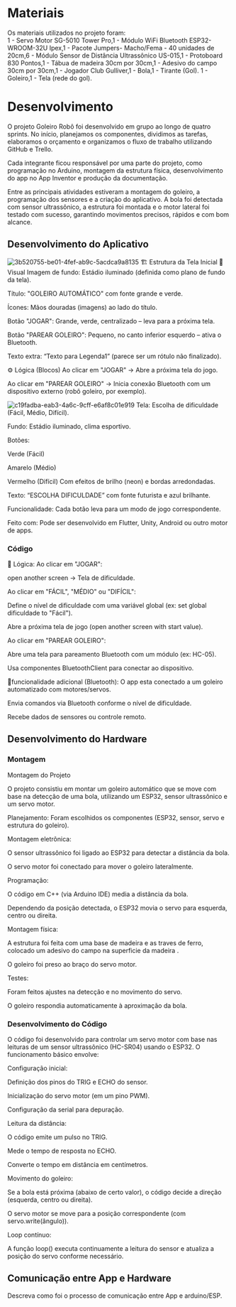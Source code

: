 
# Materiais

Os materiais utilizados no projeto foram:                  
1 - Servo Motor SG-5010 Tower Pro,1 - Módulo WiFi Bluetooth ESP32-WROOM-32U Ipex,1 - Pacote Jumpers- Macho/Fema - 40 unidades de 20cm,6 - Módulo Sensor de Distância Ultrassônico US-015,1 - Protoboard 830 Pontos,1 - Tábua de madeira 30cm por 30cm,1 - Adesivo do campo 30cm por 30cm,1 - Jogador Club Gulliver,1 - Bola,1 - Tirante (Gol).
1 - Goleiro,1 - Tela (rede do gol).



# Desenvolvimento

O projeto Goleiro Robô foi desenvolvido em grupo ao longo de quatro sprints. No início, planejamos os componentes, dividimos as tarefas, elaboramos o orçamento e organizamos o fluxo de trabalho utilizando GitHub e Trello.

Cada integrante ficou responsável por uma parte do projeto, como programação no Arduino, montagem da estrutura física, desenvolvimento do app no App Inventor e produção da documentação.

Entre as principais atividades estiveram a montagem do goleiro, a programação dos sensores e a criação do aplicativo. A bola foi detectada com sensor ultrassônico, a estrutura foi montada e o motor lateral foi testado com sucesso, garantindo movimentos precisos, rápidos e com bom alcance. 

## Desenvolvimento do Aplicativo

![3b520755-be01-4fef-ab9c-5acdca9a8135](https://github.com/user-attachments/assets/b0b0c85b-2e15-4102-b084-a090c74faaf1)
🏗️ Estrutura da Tela Inicial
🎨 Visual
Imagem de fundo: Estádio iluminado (definida como plano de fundo da tela).

Título: "GOLEIRO AUTOMÁTICO" com fonte grande e verde.

Ícones: Mãos douradas (imagens) ao lado do título.

Botão "JOGAR": Grande, verde, centralizado – leva para a próxima tela.

Botão "PAREAR GOLEIRO": Pequeno, no canto inferior esquerdo – ativa o Bluetooth.

Texto extra: “Texto para Legenda1” (parece ser um rótulo não finalizado).

⚙️ Lógica (Blocos)
Ao clicar em "JOGAR" → Abre a próxima tela do jogo.

Ao clicar em "PAREAR GOLEIRO" → Inicia conexão Bluetooth com um dispositivo externo (robô goleiro, por exemplo).


![c19fadba-eab3-4a6c-9cff-e6af8c01e919](https://github.com/user-attachments/assets/b2fe4d70-3838-41c3-aa13-86a4d6278e86)
Tela: Escolha de dificuldade (Fácil, Médio, Difícil).

Fundo: Estádio iluminado, clima esportivo.

Botões:

Verde (Fácil)

Amarelo (Médio)

Vermelho (Difícil)
Com efeitos de brilho (neon) e bordas arredondadas.

Texto: “ESCOLHA DIFICULDADE” com fonte futurista e azul brilhante.

Funcionalidade: Cada botão leva para um modo de jogo correspondente.

Feito com: Pode ser desenvolvido em Flutter, Unity, Android ou outro motor de apps.


### Código

🔧 Lógica:
Ao clicar em "JOGAR":

open another screen → Tela de dificuldade.

Ao clicar em "FÁCIL", "MÉDIO" ou "DIFÍCIL":

Define o nível de dificuldade com uma variável global (ex: set global dificuldade to "Fácil").

Abre a próxima tela de jogo (open another screen with start value).

Ao clicar em "PAREAR GOLEIRO":

Abre uma tela para pareamento Bluetooth com um módulo (ex: HC-05).

Usa componentes BluetoothClient para conectar ao dispositivo.

🔌funcionalidade adicional (Bluetooth):
O app esta conectado a um goleiro automatizado com motores/servos.

Envia comandos via Bluetooth conforme o nível de dificuldade.

Recebe dados de sensores ou controle remoto.

## Desenvolvimento do Hardware

### Montagem

 Montagem do Projeto
 
O projeto consistiu em montar um goleiro automático que se move com base na detecção de uma bola, utilizando um ESP32, sensor ultrassônico e um servo motor.

Planejamento: Foram escolhidos os componentes (ESP32, sensor, servo e estrutura do goleiro).


Montagem eletrônica:

O sensor ultrassônico foi ligado ao ESP32 para detectar a distância da bola.

O servo motor foi conectado para mover o goleiro lateralmente.


Programação:

O código em C++ (via Arduino IDE) media a distância da bola.

Dependendo da posição detectada, o ESP32 movia o servo para esquerda, centro ou direita.


Montagem física:

A estrutura foi feita com uma base de madeira e as traves de ferro, colocado um adesivo do campo na superficie da madeira .

O goleiro foi preso ao braço do servo motor.


Testes:

Foram feitos ajustes na detecção e no movimento do servo.

O goleiro respondia automaticamente à aproximação da bola.

### Desenvolvimento do Código

O código foi desenvolvido para controlar um servo motor com base nas leituras de um sensor ultrassônico (HC-SR04) usando o ESP32. O funcionamento básico envolve:

Configuração inicial:

Definição dos pinos do TRIG e ECHO do sensor.

Inicialização do servo motor (em um pino PWM).

Configuração da serial para depuração.

Leitura da distância:

O código emite um pulso no TRIG.

Mede o tempo de resposta no ECHO.

Converte o tempo em distância em centímetros.

Movimento do goleiro:

Se a bola está próxima (abaixo de certo valor), o código decide a direção (esquerda, centro ou direita).

O servo motor se move para a posição correspondente (com servo.write(ângulo)).

Loop contínuo:

A função loop() executa continuamente a leitura do sensor e atualiza a posição do servo conforme necessário.


## Comunicação entre App e Hardware

Descreva como foi o processo de comunicação entre App e arduino/ESP.
